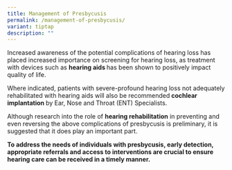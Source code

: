 ```yaml
---
title: Management of Presbycusis
permalink: /management-of-presbycusis/
variant: tiptap
description: ""
---
```

<p>Increased awareness of the potential complications of hearing loss has
placed increased importance on screening for hearing loss, as treatment
with devices such as <strong>hearing aids </strong>has been shown to positively
impact quality of life.</p>
<p>Where indicated, patients with severe-profound hearing loss not adequately
rehabilitated with hearing aids will also be recommended<strong> cochlear implantation </strong>by
Ear, Nose and Throat (ENT) Specialists.</p>
<p>Although research into the role of <strong>hearing rehabilitation</strong> in
preventing and even reversing the above complications of presbycusis is
preliminary, it is suggested that it does play an important part.</p>
<p><strong>To address the needs of individuals with presbycusis, early detection, appropriate referrals and access to interventions are crucial to ensure hearing care can be received in a timely manner.</strong>
</p>
